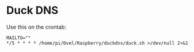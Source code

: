 # Duck DNS

Use this on the crontab:

```
MAILTO=""
*/5 * * * * /home/pi/Dvel/Raspberry/duckdns/duck.sh >/dev/null 2>&1
```
